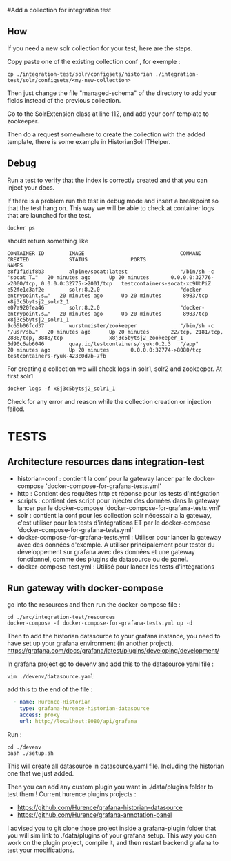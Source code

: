 #Add a collection for integration test

## How

If you need a new solr collection for your test, here are the steps.

Copy paste one of the existing collection conf , for exemple :

```
cp ./integration-test/solr/configsets/historian ./integration-test/solr/configsets/<my-new-collection>
```

Then just change the file "managed-schema" of the directory to add your fields instead of the previous collection.

Go to the SolrExtension class at line 112, and add your conf template to zookeeper.

Then do a request somewhere to create the collection with the added template, there is some example in HistorianSolrITHelper.

## Debug

Run a test to verify that the index is correctly created and that you can inject your docs.

If there is a problem run the test in debug mode and insert a breakpoint so that the test hang on.
This way we will be able to check at container logs that are launched for the test.

```shell script
docker ps   
```

should return something like 

```shell script
CONTAINER ID        IMAGE                               COMMAND                  CREATED             STATUS              PORTS                                              NAMES
e8f1f1d1f8b3        alpine/socat:latest                 "/bin/sh -c 'socat T…"   20 minutes ago      Up 20 minutes       0.0.0.0:32776->2000/tcp, 0.0.0.0:32775->2001/tcp   testcontainers-socat-xc9UbPiZ
e52fe1c3af2e        solr:8.2.0                          "docker-entrypoint.s…"   20 minutes ago      Up 20 minutes       8983/tcp                                           x8j3c5bytsj2_solr2_1
e07a920fea46        solr:8.2.0                          "docker-entrypoint.s…"   20 minutes ago      Up 20 minutes       8983/tcp                                           x8j3c5bytsj2_solr1_1
9c65b06fcd37        wurstmeister/zookeeper              "/bin/sh -c '/usr/sb…"   20 minutes ago      Up 20 minutes       22/tcp, 2181/tcp, 2888/tcp, 3888/tcp               x8j3c5bytsj2_zookeeper_1
3d90c6ab6046        quay.io/testcontainers/ryuk:0.2.3   "/app"                   20 minutes ago      Up 20 minutes       0.0.0.0:32774->8080/tcp                            testcontainers-ryuk-423c0d7b-7fb
```

For creating a collection we will check logs in solr1, solr2 and zookeeper. At first solr1

```shell script
docker logs -f x8j3c5bytsj2_solr1_1
```

Check for any error and reason while the collection creation or injection failed.


# TESTS

## Architecture resources dans integration-test

* historian-conf : contient la conf pour la gateway lancer par le docker-compose 'docker-compose-for-grafana-tests.yml'
* http : Contient des requêtes http et réponse pour les tests d'intégration
* scripts : contient des script pour injecter des données dans la gateway lancer par le docker-compose 'docker-compose-for-grafana-tests.yml'
* solr : contient la conf pour les collection solr nécessair a la gateway, c'est utiliser pour les tests d'intégrations ET
  par le docker-compose 'docker-compose-for-grafana-tests.yml'
* docker-compose-for-grafana-tests.yml : Utiliser pour lancer la gateway avec des données d'exemple. A utiliser principalement 
pour tester du développement sur grafana avec des données et une gateway fonctionnel, comme des plugins de datasource ou de panel.
* docker-compose-test.yml : Utilisé pour lancer les tests d'intégrations

## Run gateway with docker-compose

go into the resources and then run the docker-compose file :

```shell script
cd ./src/integration-test/resources
docker-compose -f docker-compose-for-grafana-tests.yml up -d
```

Then to add the historian datasource to your grafana instance, you need to have set up your grafana environment (in another project).
https://grafana.com/docs/grafana/latest/plugins/developing/development/

In grafana project go to devenv and add this to the datasource yaml file :

```shell script
vim ./devenv/datasource.yaml
```

add this to the end of the file :

```yaml
  - name: Hurence-Historian
    type: grafana-hurence-historian-datasource
    access: proxy
    url: http://localhost:8080/api/grafana
```
  
Run :

```shell script
cd ./devenv
bash ./setup.sh
```

This will create all datasource in datasource.yaml file. Including the historian one that we just added.

Then you can add any custom plugin you want in ./data/plugins folder to test them !
Current hurence plugins projects :
* https://github.com/Hurence/grafana-historian-datasource
* https://github.com/Hurence/grafana-annotation-panel

I advised you to git clone those project inside a grafana-plugin folder that you will sim link to ./data/plugins of your grafana setup.
This way you can work on the plugin project, compile it, and then restart backend grafana to test your modifications.




